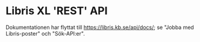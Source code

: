 # Libris XL 'REST' API

Dokumentationen har flyttat till https://libris.kb.se/api/docs/; se "Jobba med Libris-poster" och "Sök-API:er".
